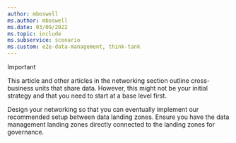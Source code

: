 ```yaml
---
author: mboswell
ms.author: mboswell
ms.date: 03/09/2022
ms.topic: include
ms.subservice: scenario
ms.custom: e2e-data-management, think-tank
---
```


> [!IMPORTANT]
> This article and other articles in the networking section outline cross-business units that share data. However, this might not be your initial strategy and that you need to start at a base level first.
>
> Design your networking so that you can eventually implement our recommended setup between data landing zones. Ensure you have the data management landing zones directly connected to the landing zones for governance.
